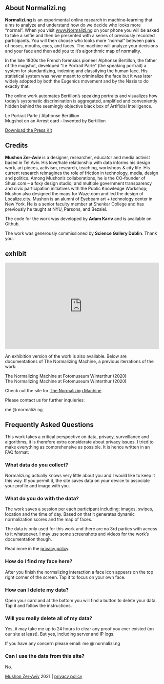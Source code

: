 ## About Normalizi.ng

**Normalizi.ng** is an experimental online research in machine-learning that aims to analyze and understand how do we decide who looks more “normal”. When you visit www.Normalizi.ng on your phone you will be asked to take a selfie and then be presented with a series of previously recorded participants. You will then choose who looks more “normal” between pairs of noses, mouths, eyes, and faces. The machine will analyze your decisions and your face and then add you to it’s algorithmic map of normality.

In the late 1800s the French forensics pioneer Alphonse Bertillon, the father of the mugshot, developed “Le Portrait Parle” (the speaking portrait) a system for standardizing, indexing and classifying the human face. His statistical system was never meant to criminalize the face but it was later widely adopted by both the Eugenics movement and by the Nazis to do exactly that.

The online work automates Bertillon’s speaking portraits and visualizes how today’s systematic discrimination is aggregated, amplified and conveniently hidden behind the seemingly objective black box of Artificial Intelligence.

<div class='gallery'>
    <div class='gallery-item'>
        <div class='img' style='background-image: url(/assets/gallery/le-portrait-parle.png)'></div>
        <label>Le Portrait Parle / Alphonse Bertillion</label>
    </div>
    <div class='gallery-item'>
        <div class='img' style='background-image: url(/assets/gallery/mugshot-arrest-card.jpg)'></div>
        <label>Mugshot on an Arrest card - Invented by Bertillion</label>
    </div>
</div>

<!-- <a class='more'><span class='hr'></span><span class='clickable'>more</span><span class='hr'></span></a> -->

<a class='button' href='https://paper.dropbox.com/doc/Normalizi.ng--BRHS~8gRVoRi2fDfSznIVEsXAQ-e7yFCURpFESkGNzAfz59j' target='_blank'>Download the Press Kit</a>

## Credits

**Mushon Zer-Aviv** is a designer, researcher, educator and media activist based in Tel Aviv. His love/hate relationship with data informs his design work, art pieces, activism, research, teaching, workshops & city life. His current research reimagines the role of friction in technology, media, design and politics. Among Mushon’s collaborations, he is the CO-founder of Shual.com – a foxy design studio; and multiple government transparency and civic participation initiatives with the Public Knowledge Workshop; Mushon also designed the maps for Waze.com and led the design of Localize.city. Mushon is an alumni of Eyebeam art + technology center in New York. He is a senior faculty member at Shenkar College and has previously he taught at NYU, Parsons, and Bezalel.

The code for the work was developed by **Adam Kariv** and is available on Github.

The work was generously commissioned by **Science Gallery Dublin**. Thank you.

<!-- <a class='more'><span class='hr'></span><span class='clickable'>more</span><span class='hr'></span></a> -->

## exhibit

<div style="padding:56.25% 0 0 0;position:relative;"><iframe src="https://player.vimeo.com/video/323711041?h=4c1b93e06c" style="position:absolute;top:0;left:0;width:100%;height:100%;" frameborder="0" allow="autoplay; fullscreen; picture-in-picture" allowfullscreen></iframe></div><script src="https://player.vimeo.com/api/player.js"></script>

An exhibition version of the work is also available. Below are documentations <!---from the work’s debut in Dublin (Sep, 2021) and -->of The Normalizing Machine, a previous iterrations of the work:

<div class='gallery'>
    <div class='gallery-item'>
        <div class='img' style='background-image: url(/assets/gallery/exhibit-1.png)'></div>
        <label>The Normalizing Machine at Fotomuseum Winterthur (2020)</label>
    </div>
    <div class='gallery-item'>
        <div class='img' style='background-image: url(/assets/gallery/exhibit-2.png)'></div>
        <label>The Normalizing Machine at Fotomuseum Winterthur (2020)</label>
    </div>
</div>

Check out the site for [The Normalizing Machine](https://mushon.com/tnm).

Please contact us for further inquieries: 

me @ normalizi.ng

## Frequently Asked Questions

This work takes a critical perspective on data, privacy, surveillance and algorithms, it is therefore extra considerate about privacy issues. I tried to make everything as comprehensive as possible. It is hence written in an FAQ format:

### What data do you collect?

Normalizi.ng actually knows very little about you and I would like to keep it this way. If you permit it, the site saves data on your device to associate your profile and image with you.

### What do you do with the data?

The work saves a session per each participant including: images, swipes, location and the time of day. Based on that it generates dynamic normalization scores and the map of faces.
      
The data is only used for this work and there are no 3rd parties with access to it whatsoever. I may use some screenshots and videos for the work’s documentation though.
      
Read more in the [privacy policy](#).

### How do I find my face here?

After you finish the normalizing interaction a face icon appears on the top right corner of the screen. Tap it to focus on your own face.

### How can I delete my data?

Open your card and at the bottom you will find a button to delete your data. Tap it and follow the instructions.

### Will you really delete all of my data?

Yes, it may take me up to 24 hours to clear any proof you ever existed (on our site at least). But yes, including server and IP logs.

If you have any concern please email: me @ normalizi.ng

### Can I use the data from this site?

No.
      
[Mushon Zer-Aviv](https://mushon.com) 2021  |  [privacy policy](#)
